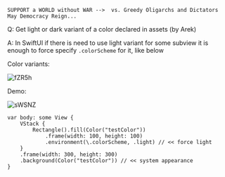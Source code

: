```
SUPPORT a WORLD without WAR -->  vs. Greedy Oligarchs and Dictators
May Democracy Reign... 
```

Q: Get light or dark variant of a color declared in assets (by Arek)

A: In SwiftUI if there is need to use light variant for some subview it is enough to force specify `.colorScheme` for it, like below

Color variants:

![fZR5h](https://user-images.githubusercontent.com/62171579/168629832-0cec9f84-f7ab-4f40-86eb-6705a74a619e.png)

Demo:

![sWSNZ](https://user-images.githubusercontent.com/62171579/168629901-74e475ed-f7b3-4394-8823-e218da58fb55.png)

    var body: some View {
        VStack {
            Rectangle().fill(Color("testColor"))
                .frame(width: 100, height: 100)
                .environment(\.colorScheme, .light) // << force light
        }
        .frame(width: 300, height: 300)
        .background(Color("testColor")) // << system appearance
    }
